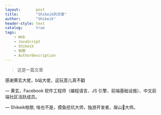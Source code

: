 ```yaml
---
layout:       post
title:        "Shikeik的文章"
author:       "Shikeik"
header-style: text
catalog:      true
tags:
    - Web
    - JavaScript
    - Shikeik
    - 柏黎
    - AuthorDescription
---
```


> 这是一篇文章

感谢黄玄大佬，b站大佬，这玩意儿真不戳

— 黄玄，Facebook 软件工程师（编程语言、JS 引擎、前端基础设施）、中文前端社区活跃成员。

— Shikeik柏黎, 啥也不是，摸鱼挖坑大师，独游开发者，屎山💩大师。
